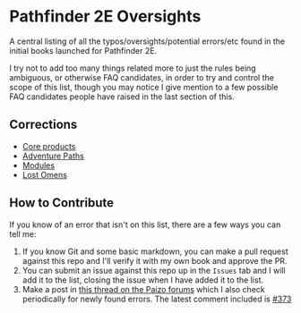# Pathfinder 2E Oversights
A central listing of all the typos/oversights/potential errors/etc found in the initial books launched for Pathfinder 2E.

I try not to add too many things related more to just the rules being ambiguous, or otherwise FAQ candidates, in order to try and control the scope of this list, though you may notice I give mention to a few possible FAQ candidates people have raised in the last section of this.

## Corrections

* [Core products](./Core)
* [Adventure Paths](./APs)
* [Modules](./Modules)
* [Lost Omens](./LostOmens)

## How to Contribute

If you know of an error that isn't on this list, there are a few ways you can tell me:

1. If you know Git and some basic markdown, you can make a pull request against this repo and I'll verify it with my own book and approve the PR.
2. You can submit an issue against this repo up in the `Issues` tab and I will add it to the list, closing the issue when I have added it to the list.
3. Make a post in [this thread on the Paizo forums][update thread] which I also check periodically for newly found errors.
  The latest comment included is
  [#373][latest update]

[update thread]: https://paizo.com/threads/rzs42nmp&TyposMistakesEtc-in-2E-Books-Collection
[latest update]: https://paizo.com/threads/rzs42nmp&page=7?TyposMistakesEtc-in-2E-Books-Collection#373
